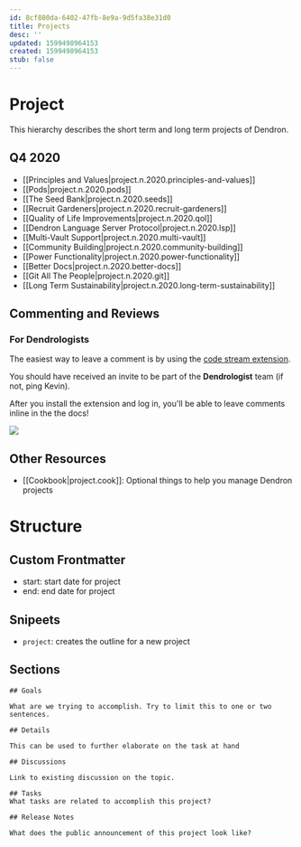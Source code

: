 ```yaml
---
id: 8cf880da-6402-47fb-8e9a-9d5fa38e31d0
title: Projects
desc: ''
updated: 1599498964153
created: 1599498964153
stub: false
---
```


# Project

This hierarchy describes the short term and long term projects of Dendron.

## Q4 2020
- [[Principles and Values|project.n.2020.principles-and-values]]
- [[Pods|project.n.2020.pods]]
- [[The Seed Bank|project.n.2020.seeds]]
- [[Recruit Gardeners|project.n.2020.recruit-gardeners]]
- [[Quality of Life Improvements|project.n.2020.qol]]
- [[Dendron Language Server Protocol|project.n.2020.lsp]]
- [[Multi-Vault Support|project.n.2020.multi-vault]]
- [[Community Building|project.n.2020.community-building]]
- [[Power Functionality|project.n.2020.power-functionality]]
- [[Better Docs|project.n.2020.better-docs]]
- [[Git All The People|project.n.2020.git]]
- [[Long Term Sustainability|project.n.2020.long-term-sustainability]]

## Commenting and Reviews

### For Dendrologists
The easiest way to leave a comment is by using the [code stream extension](https://marketplace.visualstudio.com/items?itemName=CodeStream.codestream).

You should have received an invite to be part of the **Dendrologist** team (if not, ping Kevin).  

After you install the extension and log in, you'll be able to leave comments inline in the the docs!

![](https://foundation-prod-assetspublic53c57cce-8cpvgjldwysl.s3-us-west-2.amazonaws.com/assets/images/project.code-stream.gif)


## Other Resources

- [[Cookbook|project.cook]]: Optional things to help you manage Dendron projects

# Structure

## Custom Frontmatter
- start: start date for project
- end: end date for project

## Snipeets
- `project`: creates the outline for a new project

## Sections

```
## Goals

What are we trying to accomplish. Try to limit this to one or two sentences. 

## Details

This can be used to further elaborate on the task at hand

## Discussions

Link to existing discussion on the topic. 

## Tasks
What tasks are related to accomplish this project?

## Release Notes

What does the public announcement of this project look like?
```
